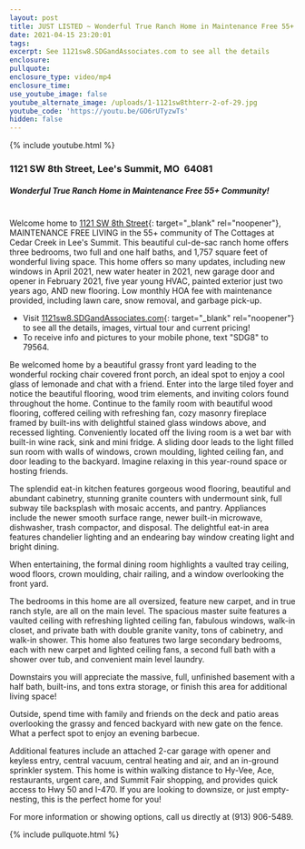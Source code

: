 ```yaml
---
layout: post
title: JUST LISTED ~ Wonderful True Ranch Home in Maintenance Free 55+ Community!
date: 2021-04-15 23:20:01
tags:
excerpt: See 1121sw8.SDGandAssociates.com to see all the details
enclosure:
pullquote:
enclosure_type: video/mp4
enclosure_time:
use_youtube_image: false
youtube_alternate_image: /uploads/1-1121sw8thterr-2-of-29.jpg
youtube_code: 'https://youtu.be/GO6rUTyzwTs'
hidden: false
---
```

{% include youtube.html %}

### 1121 SW 8th Street, Lee's Summit, MO&nbsp; 64081

##### Wonderful True Ranch Home in Maintenance Free 55+ Community\!

<br>Welcome home to [1121 SW 8th Street](http://1121sw8.ihousenet.com/){: target="_blank" rel="noopener"}, MAINTENANCE FREE LIVING in the 55+ community of The Cottages at Cedar Creek in Lee's Summit. This beautiful cul-de-sac ranch home offers three bedrooms, two full and one half baths, and 1,757 square feet of wonderful living space. This home offers so many updates, including new windows in April 2021, new water heater in 2021, new garage door and opener in February 2021, five year young HVAC, painted exterior just two years ago, AND new flooring. Low monthly HOA fee with maintenance provided, including lawn care, snow removal, and garbage pick-up.

* Visit [1121sw8.SDGandAssociates.com](http://1121sw8.ihousenet.com/){: target="_blank" rel="noopener"} to see all the details, images, virtual tour and current pricing\!
* To receive info and pictures to your mobile phone, text "SDG8" to 79564.

Be welcomed home by a beautiful grassy front yard leading to the wonderful rocking chair covered front porch, an ideal spot to enjoy a cool glass of lemonade and chat with a friend. Enter into the large tiled foyer and notice the beautiful flooring, wood trim elements, and inviting colors found throughout the home. Continue to the family room with beautiful wood flooring, coffered ceiling with refreshing fan, cozy masonry fireplace framed by built-ins with delightful stained glass windows above, and recessed lighting. Conveniently located off the living room is a wet bar with built-in wine rack, sink and mini fridge. A sliding door leads to the light filled sun room with walls of windows, crown moulding, lighted ceiling fan, and door leading to the backyard. Imagine relaxing in this year-round space or hosting friends.

The splendid eat-in kitchen features gorgeous wood flooring, beautiful and abundant cabinetry, stunning granite counters with undermount sink, full subway tile backsplash with mosaic accents, and pantry. Appliances include the newer smooth surface range, newer built-in microwave, dishwasher, trash compactor, and disposal. The delightful eat-in area features chandelier lighting and an endearing bay window creating light and bright dining.

When entertaining, the formal dining room highlights a vaulted tray ceiling, wood floors, crown moulding, chair railing, and a window overlooking the front yard.

The bedrooms in this home are all oversized, feature new carpet, and in true ranch style, are all on the main level. The spacious master suite features a vaulted ceiling with refreshing lighted ceiling fan, fabulous windows, walk-in closet, and private bath with double granite vanity, tons of cabinetry, and walk-in shower. This home also features two large secondary bedrooms, each with new carpet and lighted ceiling fans, a second full bath with a shower over tub, and convenient main level laundry.

Downstairs you will appreciate the massive, full, unfinished basement with a half bath, built-ins, and tons extra storage, or finish this area for additional living space\!

Outside, spend time with family and friends on the deck and patio areas overlooking the grassy and fenced backyard with new gate on the fence. What a perfect spot to enjoy an evening barbecue.

Additional features include an attached 2-car garage with opener and keyless entry, central vacuum, central heating and air, and an in-ground sprinkler system. This home is within walking distance to Hy-Vee, Ace, restaurants, urgent care, and Summit Fair shopping, and provides quick access to Hwy 50 and I-470. If you are looking to downsize, or just empty-nesting, this is the perfect home for you\!

For more information or showing options, call us directly at (913) 906-5489.

{% include pullquote.html %}
